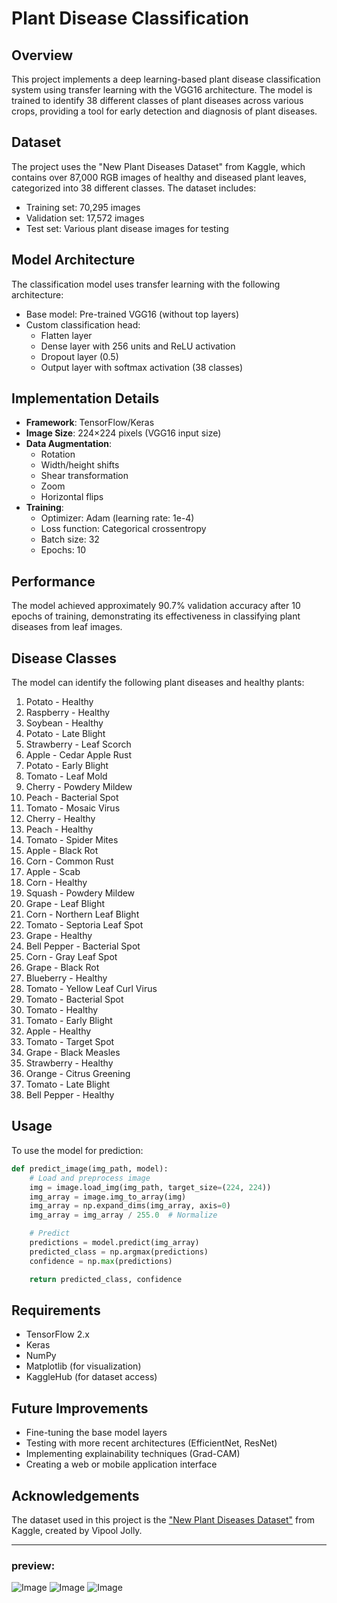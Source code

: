 # Plant Disease Classification

## Overview

This project implements a deep learning-based plant disease classification system using transfer learning with the VGG16 architecture. The model is trained to identify 38 different classes of plant diseases across various crops, providing a tool for early detection and diagnosis of plant diseases.

## Dataset

The project uses the "New Plant Diseases Dataset" from Kaggle, which contains over 87,000 RGB images of healthy and diseased plant leaves, categorized into 38 different classes. The dataset includes:

- Training set: 70,295 images
- Validation set: 17,572 images
- Test set: Various plant disease images for testing

## Model Architecture

The classification model uses transfer learning with the following architecture:

- Base model: Pre-trained VGG16 (without top layers)
- Custom classification head:
    - Flatten layer
    - Dense layer with 256 units and ReLU activation
    - Dropout layer (0.5)
    - Output layer with softmax activation (38 classes)

## Implementation Details

- **Framework**: TensorFlow/Keras
- **Image Size**: 224×224 pixels (VGG16 input size)
- **Data Augmentation**:
    - Rotation
    - Width/height shifts
    - Shear transformation
    - Zoom
    - Horizontal flips
- **Training**:
    - Optimizer: Adam (learning rate: 1e-4)
    - Loss function: Categorical crossentropy
    - Batch size: 32
    - Epochs: 10

## Performance

The model achieved approximately 90.7% validation accuracy after 10 epochs of training, demonstrating its effectiveness in classifying plant diseases from leaf images.

## Disease Classes

The model can identify the following plant diseases and healthy plants:

1. Potato - Healthy
2. Raspberry - Healthy
3. Soybean - Healthy
4. Potato - Late Blight
5. Strawberry - Leaf Scorch
6. Apple - Cedar Apple Rust
7. Potato - Early Blight
8. Tomato - Leaf Mold
9. Cherry - Powdery Mildew
10. Peach - Bacterial Spot
11. Tomato - Mosaic Virus
12. Cherry - Healthy
13. Peach - Healthy
14. Tomato - Spider Mites
15. Apple - Black Rot
16. Corn - Common Rust
17. Apple - Scab
18. Corn - Healthy
19. Squash - Powdery Mildew
20. Grape - Leaf Blight
21. Corn - Northern Leaf Blight
22. Tomato - Septoria Leaf Spot
23. Grape - Healthy
24. Bell Pepper - Bacterial Spot
25. Corn - Gray Leaf Spot
26. Grape - Black Rot
27. Blueberry - Healthy
28. Tomato - Yellow Leaf Curl Virus
29. Tomato - Bacterial Spot
30. Tomato - Healthy
31. Tomato - Early Blight
32. Apple - Healthy
33. Tomato - Target Spot
34. Grape - Black Measles
35. Strawberry - Healthy
36. Orange - Citrus Greening
37. Tomato - Late Blight
38. Bell Pepper - Healthy

## Usage

To use the model for prediction:

```python
def predict_image(img_path, model):
    # Load and preprocess image
    img = image.load_img(img_path, target_size=(224, 224))
    img_array = image.img_to_array(img)
    img_array = np.expand_dims(img_array, axis=0)
    img_array = img_array / 255.0  # Normalize

    # Predict
    predictions = model.predict(img_array)
    predicted_class = np.argmax(predictions)
    confidence = np.max(predictions)

    return predicted_class, confidence
```

## Requirements

- TensorFlow 2.x
- Keras
- NumPy
- Matplotlib (for visualization)
- KaggleHub (for dataset access)

## Future Improvements

- Fine-tuning the base model layers
- Testing with more recent architectures (EfficientNet, ResNet)
- Implementing explainability techniques (Grad-CAM)
- Creating a web or mobile application interface

## Acknowledgements

The dataset used in this project is the ["New Plant Diseases Dataset"](https://www.kaggle.com/datasets/vipoooool/new-plant-diseases-dataset) from Kaggle, created by Vipool Jolly.

***

### preview:

![Image](https://github.com/user-attachments/assets/fa6a71ff-31a7-4dfd-8233-c55021a78ba5)
![Image](https://github.com/user-attachments/assets/8b8c2a3b-6f8b-466f-a272-d313a51777db)
![Image](https://github.com/user-attachments/assets/80801573-88ae-408c-9544-f1e9cbbda473)
